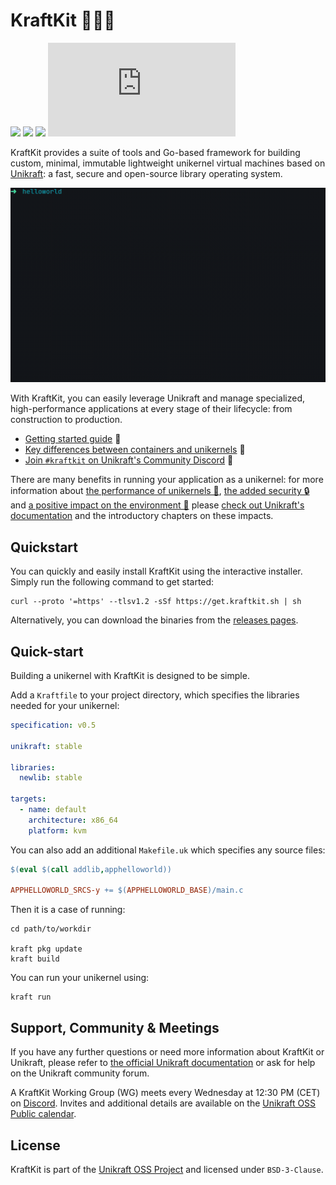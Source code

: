 # KraftKit 🚀🐒🧰

[![](https://pkg.go.dev/badge/kraftkit.sh.svg)](https://pkg.go.dev/kraftkit.sh)
![](https://img.shields.io/static/v1?label=license&message=BSD-3&color=%23385177)
[![](https://img.shields.io/discord/762976922531528725.svg?label=discord&logo=discord&logoColor=ffffff&color=7389D8&labelColor=6A7EC2)][unikraft-discord]
[![Go Report Card](https://goreportcard.com/badge/kraftkit.sh)](https://goreportcard.com/report/kraftkit.sh)

KraftKit provides a suite of tools and Go-based framework for building custom, minimal, immutable lightweight unikernel virtual machines based on [Unikraft](https://unikraft.org): a fast, secure and open-source library operating system.

![](docs/demo.gif)

With KraftKit, you can easily leverage Unikraft and manage specialized, high-performance applications at every stage of their lifecycle: from construction to production.

 * [Getting started guide][kraftkit-getting-started] 📖
 * [Key differences between containers and unikernels](https://unikraft.org/docs/concepts/virtualization/) 🤔
 * [Join `#kraftkit` on Unikraft's Community Discord](https://bit.ly/UnikraftDiscord) 👾

There are many benefits in running your application as a unikernel: for more information about [the performance of unikernels 🚀](https://unikraft.org/docs/features/performance/), [the added security 🔒](https://unikraft.org/docs/features/security/) and [a positive impact on the environment 🌱](https://unikraft.org/docs/features/green/) please [check out Unikraft's documentation][unikraft-docs] and the introductory chapters on these impacts.

## Quickstart

You can quickly and easily install KraftKit using the interactive installer.  Simply run the following command to get started: 

```shell
curl --proto '=https' --tlsv1.2 -sSf https://get.kraftkit.sh | sh
```

Alternatively, you can download the binaries from the [releases pages](https://github.com/unikraft/kraftkit/releases).

## Quick-start

Building a unikernel with KraftKit is designed to be simple. 

Add a `Kraftfile` to your project directory, which specifies the libraries needed for your unikernel:

```yaml
specification: v0.5

unikraft: stable

libraries:
  newlib: stable

targets:
  - name: default
    architecture: x86_64
    platform: kvm
```

You can also add an additional `Makefile.uk` which specifies any source files:

```Makefile
$(eval $(call addlib,apphelloworld))

APPHELLOWORLD_SRCS-y += $(APPHELLOWORLD_BASE)/main.c
```

Then it is a case of running:

```shell
cd path/to/workdir

kraft pkg update
kraft build
```

You can run your unikernel using:

```shell
kraft run
```

## Support, Community & Meetings

If you have any further questions or need more information about KraftKit or Unikraft, please refer to [the official Unikraft documentation][unikraft-docs] or ask for help on the Unikraft community forum.

A KraftKit Working Group (WG) meets every Wednesday at 12:30 PM (CET) on [Discord][unikraft-discord].
Invites and additional details are available on the [Unikraft OSS Public calendar][unikraft-calendar].

## License

KraftKit is part of the [Unikraft OSS Project][unikraft-website] and licensed under `BSD-3-Clause`.

[unikraft-website]: https://unikraft.org
[unikraft-docs]: https://unikraft.org/docs
[unikraft-discord]: https://bit.ly/UnikraftDiscord
[unikraft-calendar]: https://unikraft.org/community/events/
[kraftkit-getting-started]: https://unikraft.org/docs/getting-started/
